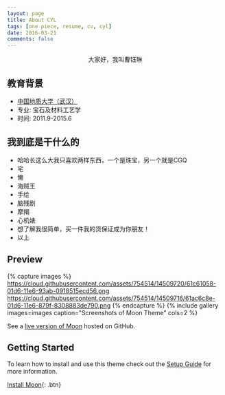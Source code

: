 ```yaml
---
layout: page
title: About CYL
tags: [one piece, resume, cv, cyl]
date: 2016-03-21
comments: false
---
```

    

<center>大家好，我叫曹钰琳</center>

## 教育背景
* [中国地质大学（武汉）](http://www.cug.edu.cn)
* 专业: 宝石及材料工艺学
* 时间: 2011.9-2015.6

## 我到底是干什么的
* 哈哈长这么大我只喜欢两样东西，一个是珠宝，另一个就是CGQ
* 宅
* 懒
* 海贼王
* 手绘
* 脑残剧
* 摩羯
* 心机婊
* 想了解我很简单，买一件我的货保证成为你朋友！
* 以上


## Preview

{% capture images %}
    https://cloud.githubusercontent.com/assets/754514/14509720/61c61058-01d6-11e6-93ab-0918515ecd56.png
    https://cloud.githubusercontent.com/assets/754514/14509716/61ac6c8e-01d6-11e6-879f-8308883de790.png
{% endcapture %}
{% include gallery images=images caption="Screenshots of Moon Theme" cols=2 %}

See a [live version of Moon](http://taylantatli.github.io/Moon) hosted on GitHub.

## Getting Started

To learn how to install and use this theme check out the [Setup Guide](http://taylantatli.me/Moon/moon-theme/) for more information.
      
[Install Moon](https://github.com/TaylanTatli/Moon){: .btn}
